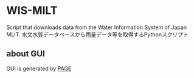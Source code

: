 # WIS-MILT
Script that downloads data from the Water Information System of Japan MLIT.
水文水質データベースから雨量データ等を取得するPythonスクリプト

## about GUI
GUI is generated by [PAGE](http://page.sourceforge.net)
